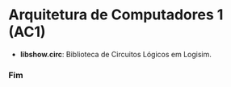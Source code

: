 # Arquitetura de Computadores 1 (AC1)

- **libshow.circ**: Biblioteca de Circuitos Lógicos em Logisim.

### Fim
